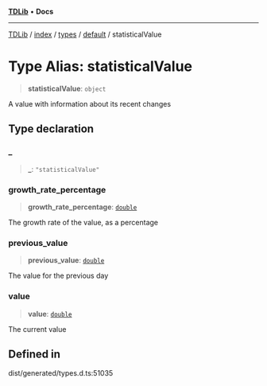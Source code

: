 [**TDLib**](../../../../../../README.md) • **Docs**

***

[TDLib](../../../../../../modules.md) / [index](../../../../../README.md) / [types](../../../README.md) / [default](../README.md) / statisticalValue

# Type Alias: statisticalValue

> **statisticalValue**: `object`

A value with information about its recent changes

## Type declaration

### \_

> **\_**: `"statisticalValue"`

### growth\_rate\_percentage

> **growth\_rate\_percentage**: [`double`](double-1.md)

The growth rate of the value, as a percentage

### previous\_value

> **previous\_value**: [`double`](double-1.md)

The value for the previous day

### value

> **value**: [`double`](double-1.md)

The current value

## Defined in

dist/generated/types.d.ts:51035
